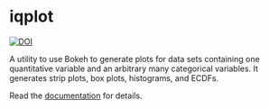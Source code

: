 # iqplot

[![DOI](https://data.caltech.edu/badge/DOI/10.22002/D1.20286.svg)](https://doi.org/10.22002/D1.20286)

A utility to use Bokeh to generate plots for data sets containing one quantitative variable and an arbitrary many categorical variables. It generates strip plots, box plots, histograms, and ECDFs.

Read the [documentation](http://iqplot.github.io/) for details.
